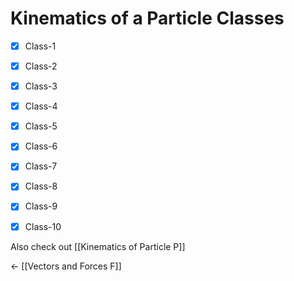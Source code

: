 # Kinematics of a Particle Classes
- [x] Class-1
- [x] Class-2
- [x] Class-3
- [x] Class-4
- [x] Class-5
- [x] Class-6
- [x] Class-7
- [x] Class-8
- [x] Class-9
- [x] Class-10



Also check out [[Kinematics of Particle P]]

<- [[Vectors and Forces F]]